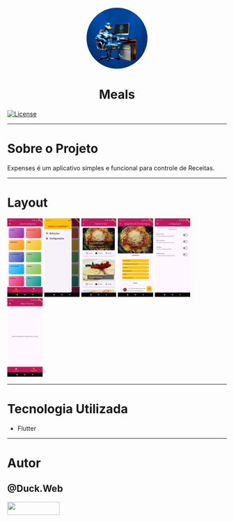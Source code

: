 <p align="center">
   <a href="https://github.com/duck-developer">
      <img style="border-radius: 50%; overflow: hidden; width: 140px; height: 140px;" src="../readme/duck.web.png" alt="@Duck.Web" >
   </a>
   <h1 align="center">Meals</h1>
</p>

[![License](https://img.shields.io/npm/l/react)](https://github.com/devsuperior/sds1-wmazoni/blob/master/LICENSE)

---

# Sobre o Projeto

Expenses é um aplicativo simples e funcional para controle de Receitas.

---

# Layout

<p align="left">
<img src="./readme/image 01.jpg" alt="@duck_web" height="180">
<img src="./readme/image 02.jpg" alt="@duck_web" height="180">
<img src="./readme/image 03.jpg" alt="@duck_web" height="180">
<img src="./readme/image 04.jpg" alt="@duck_web" height="180">
<img src="./readme/image 05.jpg" alt="@duck_web" height="180">
<img src="./readme/image 06.jpg" alt="@duck_web" height="180">
</p>

---

# Tecnologia Utilizada

- Flutter

---

# Autor

## @Duck.Web

<p align="left">
   <a href="https://www.instagram.com/duck.web/" target="_blank">
      <img align="center" src="https://img.shields.io/badge/Instagram-E4405F?style=for-the-badge&logo=instagram&logoColor=white" height="30" width="120"/>
   </a>
</p>
